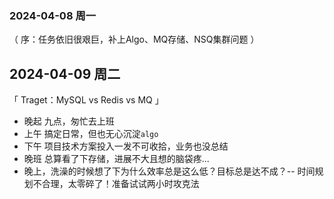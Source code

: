 ### 2024-04-08 周一
（ 序：任务依旧很艰巨，补上Algo、MQ存储、NSQ集群问题 ）


## 2024-04-09 周二
「 Traget：MySQL  vs  Redis  vs  MQ 」
-  晚起 九点，匆忙去上班
-  上午 搞定日常，但也无心沉淀`algo`
-  下午 项目技术方案投入一发不可收拾，业务也没总结
-  晚班 总算看了下存储，进展不大且想的脑袋疼...
-  晚上，洗澡的时候想了下为什么效率总是这么低？目标总是达不成？-- 时间规划不合理，太零碎了！准备试试两小时攻克法
